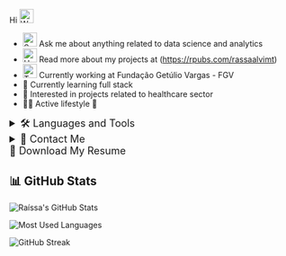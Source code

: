 
Hi <img src="https://raw.githubusercontent.com/Tarikul-Islam-Anik/Animated-Fluent-Emojis/master/Emojis/Hand%20gestures/Waving%20Hand%20Medium%20Skin%20Tone.png" alt="Waving Hand Medium Skin Tone" width="25" height="25" /> 
- <img src="https://raw.githubusercontent.com/Tarikul-Islam-Anik/Animated-Fluent-Emojis/master/Emojis/Smilies/Speech%20Balloon.png" alt="Speech Balloon" width="25" height="25" /> Ask me about anything related to data science and analytics
- <img src="https://raw.githubusercontent.com/Tarikul-Islam-Anik/Animated-Fluent-Emojis/master/Emojis/Food/Hot%20Beverage.png" alt="Hot Beverage" width="25" height="25" /> Read more about my projects at (https://rpubs.com/rassaalvimt)
- <img src="https://raw.githubusercontent.com/Tarikul-Islam-Anik/Animated-Fluent-Emojis/master/Emojis/People%20with%20professions/Technologist%20Medium%20Skin%20Tone.png" alt="Technologist Medium Skin Tone" width="25" height="25" /> Currently working at Fundação Getúlio Vargas - FGV
- 🌱 Currently learning full stack
- 💊 Interested in projects related to healthcare sector
- 🏋️‍♀️ Active lifestyle 💪

<details>
  <summary style="cursor: pointer; font-size: 18px;">
     🛠️ Languages and Tools
  </summary>
  <div style="display: inline-block; margin-top: 10px;">
    <img width="40" height="40" src="https://img.icons8.com/glassmorphism/48/database.png" alt="database"/>
    <img width="40" height="40" src="https://img.icons8.com/fluency/48/r-project.png" alt="r-project"/>
    <img width="40" height="40" src="https://img.icons8.com/fluency/48/mysql-logo.png" alt="mysql-logo"/>
    <img width="40" height="40" src="https://img.icons8.com/color/48/tableau-software.png" alt="tableau-software"/>
    <img width="40" height="40" src="https://img.icons8.com/fluency/48/python.png" alt="python"/>
    <img width="40" height="40" src="https://img.icons8.com/color/48/pycharm--v2.png" alt="pycharm--v2"/>
    <img width="40" height="40" src="https://img.icons8.com/color/48/visual-studio-code-2019.png" alt="visual-studio-code-2019"/>
    <img width="40" height="40" src="https://img.icons8.com/color/48/css3.png" alt="css3"/>
    <img width="40" height="40" src="https://img.icons8.com/color/48/html-5--v1.png" alt="html-5--v1"/>
   <img width="40" height="40" src="https://img.icons8.com/stickers/50/wordpress.png" alt="wordpress"/>
  </div>
</details>

<details>
  <summary style="cursor: pointer; font-size: 18px;">
   📧 Contact Me
  </summary>
  <div style="display: inline-block; margin-top: 10px;">
    <a href="mailto:raissaalvimt@gmail.com" target="_blank">
      <img src="https://img.shields.io/badge/Gmail-D14836?style=for-the-badge&logo=gmail&logoColor=white" target="_blank"></a>
    <a href="https://www.linkedin.com/in/raissaalvimt/" target="_blank">
      <img src="https://img.shields.io/badge/-LinkedIn-%230077B5?style=for-the-badge&logo=linkedin&logoColor=white" target="_blank"></a> 
    <a href="https://wa.me/5561996781714" target="_blank">
      <img src="https://img.shields.io/badge/WhatsApp-%2325D366?style=for-the-badge&logo=whatsapp&logoColor=white" target="_blank"></a>
  </div>
</details>

<details style="border: none;">
  <summary style="cursor: pointer; font-size: 18px; list-style: none;">
    📄 Download My Resume
  </summary>
  <div style="display: flex; gap: 10px; margin-top: 10px;">
    <!-- Currículo em Português -->
    <a href="[https://github.com/raissaalvimt/CVpdf/raw/main/Raíssa_Alvim_CV_PORTUGUÊS.pdf](https://github.com/raissaalvimt/ResumePDF/blob/main/Ra%C3%ADssa_Alvim_Resume%20(3)%20(1).pdf)" download>
      <img src="https://img.shields.io/badge/Currículo%20em%20Português-007BFF?style=for-the-badge&logo=adobe&logoColor=white" alt="Currículo Português">
    </a>
    <!-- Resume in English -->
    <a href="[https://github.com/raissaalvimt/CVpdf/raw/main/Raíssa_Alvim_CV_ENGLISH.pdf](https://github.com/raissaalvimt/ResumePDF/blob/main/Ra%C3%ADssa_Alvim_Resume%20(4)%20(1).pdf)" download>
      <img src="https://img.shields.io/badge/English%20Resume-007BFF?style=for-the-badge&logo=adobe&logoColor=white" alt="English Resume">
    </a>
  </div>
</details>

## 📊 GitHub Stats

![Raíssa's GitHub Stats](https://github-readme-stats.vercel.app/api?username=raissaalvimt&show_icons=true&theme=tokyonight&rank_icon=percentile)

![Most Used Languages](https://github-readme-stats.vercel.app/api/top-langs/?username=raissaalvimt&layout=compact&theme=tokyonight)

![GitHub Streak](https://streak-stats.demolab.com/?user=raissaalvimt&theme=tokyonight)






  

